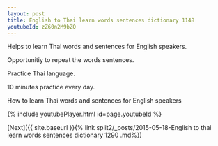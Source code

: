 ```yaml
---
layout: post
title: English to Thai learn words sentences dictionary 1148 
youtubeId: zZ60n2M9bZQ
---
```

 
 
Helps to learn Thai words and sentences for English speakers.

Opportunitiy to repeat the words sentences. 

Practice Thai language. 
 
10 minutes practice every day. 
 
How to learn Thai words and sentences for English speakers 
 
{% include youtubePlayer.html id=page.youtubeId %}
 
 
[Next]({{ site.baseurl }}{% link  split2/_posts/2015-05-18-English to thai learn words sentences dictionary 1290 .md%})
 
